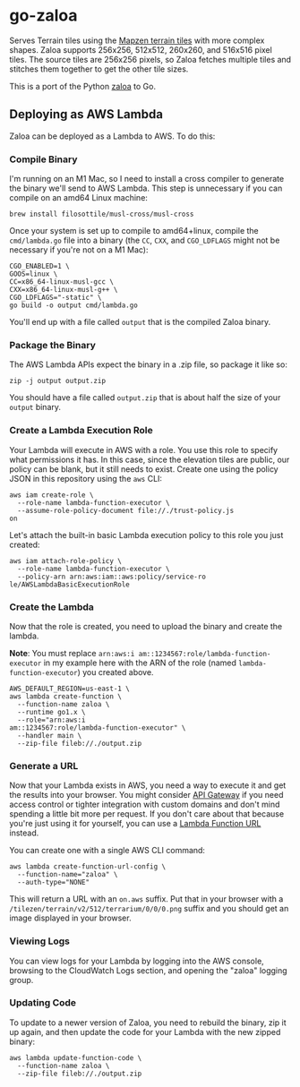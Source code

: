 # go-zaloa

Serves Terrain tiles using the [Mapzen terrain tiles](https://registry.opendata.aws/terrain-tiles/) with more complex shapes. Zaloa supports 256x256, 512x512, 260x260, and 516x516 pixel tiles. The source tiles are 256x256 pixels, so Zaloa fetches multiple tiles and stitches them together to get the other tile sizes.   

This is a port of the Python [zaloa](https://github.com/tilezen/zaloa) to Go.
 
## Deploying as AWS Lambda

Zaloa can be deployed as a Lambda to AWS. To do this:

### Compile Binary

I'm running on an M1 Mac, so I need to install a cross compiler to generate the binary we'll send to AWS Lambda. This step is unnecessary if you can compile on an amd64 Linux machine:

```shell
brew install filosottile/musl-cross/musl-cross
```

Once your system is set up to compile to amd64+linux, compile the `cmd/lambda.go` file into a binary (the `CC`, `CXX`, and `CGO_LDFLAGS` might not be necessary if you're not on a M1 Mac):

```shell
CGO_ENABLED=1 \
GOOS=linux \
CC=x86_64-linux-musl-gcc \
CXX=x86_64-linux-musl-g++ \
CGO_LDFLAGS="-static" \
go build -o output cmd/lambda.go
```

You'll end up with a file called `output` that is the compiled Zaloa binary.

### Package the Binary

The AWS Lambda APIs expect the binary in a .zip file, so package it like so:

```shell
zip -j output output.zip
```

You should have a file called `output.zip` that is about half the size of your `output` binary.

### Create a Lambda Execution Role

Your Lambda will execute in AWS with a role. You use this role to specify what permissions it has. In this case, since the elevation tiles are public, our policy can be blank, but it still needs to exist. Create one using the policy JSON in this repository using the `aws` CLI:

```shell
aws iam create-role \
  --role-name lambda-function-executor \
  --assume-role-policy-document file://./trust-policy.js
on
```

Let's attach the built-in basic Lambda execution policy to this role you just created:

```shell
aws iam attach-role-policy \
  --role-name lambda-function-executor \
  --policy-arn arn:aws:iam::aws:policy/service-ro
le/AWSLambdaBasicExecutionRole
```

### Create the Lambda

Now that the role is created, you need to upload the binary and create the lambda.

**Note**: You must replace `arn:aws:i
am::1234567:role/lambda-function-executor` in my example here with the ARN of the role (named `lambda-function-executor`) you created above.

```shell
AWS_DEFAULT_REGION=us-east-1 \
aws lambda create-function \
  --function-name zaloa \
  --runtime go1.x \
  --role="arn:aws:i
am::1234567:role/lambda-function-executor" \
  --handler main \
  --zip-file fileb://./output.zip
```

### Generate a URL

Now that your Lambda exists in AWS, you need a way to execute it and get the results into your browser. You might consider [API Gateway](https://docs.aws.amazon.com/lambda/latest/dg/services-apigateway.html) if you need access control or tighter integration with custom domains and don't mind spending a little bit more per request. If you don't care about that because you're just using it for yourself, you can use a [Lambda Function URL](https://docs.aws.amazon.com/lambda/latest/dg/lambda-urls.html) instead.

You can create one with a single AWS CLI command:

```shell
aws lambda create-function-url-config \
  --function-name="zaloa" \
  --auth-type="NONE"
```

This will return a URL with an `on.aws` suffix. Put that in your browser with a `/tilezen/terrain/v2/512/terrarium/0/0/0.png` suffix and you should get an image displayed in your browser.

### Viewing Logs

You can view logs for your Lambda by logging into the AWS console, browsing to the CloudWatch Logs section, and opening the "zaloa" logging group.

### Updating Code

To update to a newer version of Zaloa, you need to rebuild the binary, zip it up again, and then update the code for your Lambda with the new zipped binary:

```shell
aws lambda update-function-code \
  --function-name zaloa \
  --zip-file fileb://./output.zip
```
